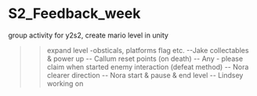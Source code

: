 # S2_Feedback_week
group activity for y2s2, create mario level in unity
>>expand level
  -obsticals, platforms flag etc. --Jake
  collectables & power up  -- Callum
>>reset points (on death) -- Any - please claim when started
>>enemy interaction (defeat method) -- Nora
>>clearer direction -- Nora
>>start & pause & end level -- Lindsey working on
